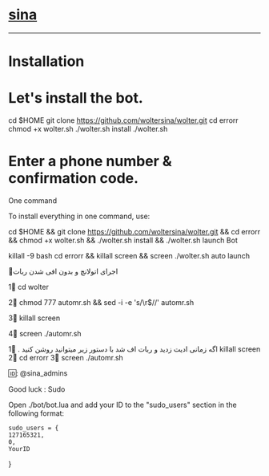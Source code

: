 # [sina](https://telegram.me/sina_admins)


* * *


# Installation



# Let's install the bot.
cd $HOME
git clone https://github.com/woltersina/wolter.git
cd errorr
chmod +x wolter.sh
./wolter.sh install
./wolter.sh 
# Enter a phone number & confirmation code.
One command

To install everything in one command, use:

cd $HOME && git clone https://github.com/woltersina/wolter.git && cd errorr && chmod +x wolter.sh && ./wolter.sh install && ./wolter.sh
launch Bot

killall -9 bash
cd errorr && killall screen && screen ./wolter.sh
auto launch

💢اجرای اتولانچ و بدون افی شدن ربات

1⃣ cd wolter

2⃣ chmod 777 automr.sh && sed -i -e 's/\r$//' automr.sh

3⃣ killall screen

4⃣ screen ./automr.sh

اگه زمانی ادیت زدید و ربات اف شد با دستور زیر میتوانید روشن کنید .
1⃣ killall screen
2⃣ cd errorr
3⃣ screen ./automr.sh


🆔: @sina_admins

Good luck :
Sudo

Open ./bot/bot.lua and add your ID to the "sudo_users" section in the following format:

    sudo_users = {
    127165321,
    0,
    YourID
  }
